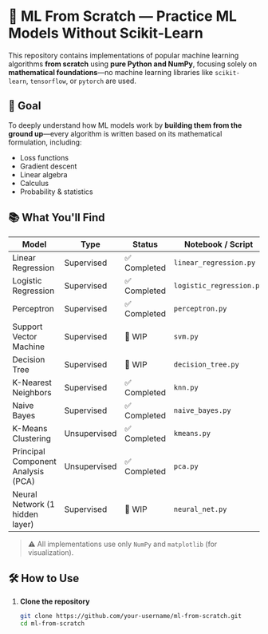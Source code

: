 # 🧠 ML From Scratch — Practice ML Models Without Scikit-Learn

This repository contains implementations of popular machine learning algorithms **from scratch** using **pure Python and NumPy**, focusing solely on **mathematical foundations**—no machine learning libraries like `scikit-learn`, `tensorflow`, or `pytorch` are used.

## 🎯 Goal

To deeply understand how ML models work by **building them from the ground up**—every algorithm is written based on its mathematical formulation, including:

- Loss functions
- Gradient descent
- Linear algebra
- Calculus
- Probability & statistics

## 📚 What You'll Find

| Model                     | Type         | Status       | Notebook / Script |
|--------------------------|--------------|--------------|-------------------|
| Linear Regression        | Supervised   | ✅ Completed | `linear_regression.py` |
| Logistic Regression      | Supervised   | ✅ Completed | `logistic_regression.py` |
| Perceptron               | Supervised   | ✅ Completed | `perceptron.py` |
| Support Vector Machine   | Supervised   | 🚧 WIP       | `svm.py` |
| Decision Tree            | Supervised   | 🚧 WIP       | `decision_tree.py` |
| K-Nearest Neighbors      | Supervised   | ✅ Completed | `knn.py` |
| Naive Bayes              | Supervised   | ✅ Completed | `naive_bayes.py` |
| K-Means Clustering       | Unsupervised | ✅ Completed | `kmeans.py` |
| Principal Component Analysis (PCA) | Unsupervised | ✅ Completed | `pca.py` |
| Neural Network (1 hidden layer) | Supervised | 🚧 WIP | `neural_net.py` |

> ⚠️ All implementations use only `NumPy` and `matplotlib` (for visualization).

## 🛠️ How to Use

1. **Clone the repository**
   ```bash
   git clone https://github.com/your-username/ml-from-scratch.git
   cd ml-from-scratch
